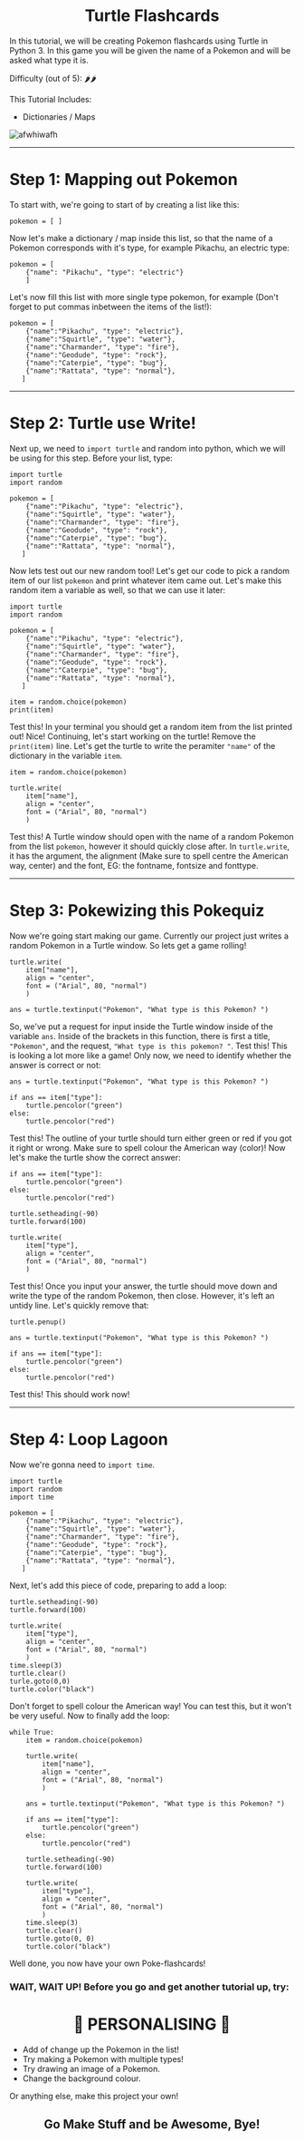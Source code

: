 # <div align = "center"> Turtle Flashcards
In this tutorial, we will be creating Pokemon flashcards using Turtle in Python 3. In this game you will be given the name of a Pokemon and will be asked what type it is.

Difficulty (out of 5): 🌶🌶

This Tutorial Includes:
* Dictionaries / Maps

![afwhiwafh](turtle_flashcards_thumbnail.png)

---
# Step 1: Mapping out Pokemon
To start with, we're going to start of by creating a list like this:

```
pokemon = [ ]
```

Now let's make a dictionary / map inside this list, so that the name of a Pokemon corresponds with it's type, for example Pikachu, an electric type:

```
pokemon = [
    {"name": "Pikachu", "type": "electric"}
    ]
```
Let's now fill this list with more single type pokemon, for example (Don't forget to put commas inbetween the items of the list!):
```
pokemon = [
    {"name":"Pikachu", "type": "electric"},
    {"name":"Squirtle", "type": "water"},
    {"name":"Charmander", "type": "fire"},
    {"name":"Geodude", "type": "rock"},
    {"name":"Caterpie", "type": "bug"},
    {"name":"Rattata", "type": "normal"},
   ]
```
---
# Step 2: Turtle use Write!
Next up, we need to `import turtle` and random into python, which we will be using for this step. Before your list, type:
```
import turtle
import random

pokemon = [
    {"name":"Pikachu", "type": "electric"},
    {"name":"Squirtle", "type": "water"},
    {"name":"Charmander", "type": "fire"},
    {"name":"Geodude", "type": "rock"},
    {"name":"Caterpie", "type": "bug"},
    {"name":"Rattata", "type": "normal"},
   ]
```
Now lets test out our new random tool! Let's get our code to pick a random item of our list `pokemon` and print whatever item came out. Let's make this random item a variable as well, so that we can use it later:
```
import turtle
import random

pokemon = [
    {"name":"Pikachu", "type": "electric"},
    {"name":"Squirtle", "type": "water"},
    {"name":"Charmander", "type": "fire"},
    {"name":"Geodude", "type": "rock"},
    {"name":"Caterpie", "type": "bug"},
    {"name":"Rattata", "type": "normal"},
   ]

item = random.choice(pokemon)
print(item)
```
Test this! In your terminal you should get a random item from the list printed out! Nice! Continuing, let's start working on the turtle! Remove the `print(item)` line. Let's get the turtle to write the peramiter `"name"` of the dictionary in the variable `item`.
```
item = random.choice(pokemon)

turtle.write(
    item["name"],
    align = "center",
    font = ("Arial", 80, "normal")
    )
```
Test this! A Turtle window should open with the name of a random Pokemon from the list `pokemon`, however it should quickly close after. In `turtle.write`, it has the argument, the alignment (Make sure to spell centre the American way, center) and the font, EG: the fontname, fontsize and fonttype.

---
# Step 3: Pokewizing this Pokequiz
Now we're going start making our game. Currently our project just writes a random Pokemon in a Turtle window. So lets get a game rolling!
```
turtle.write(
    item["name"],
    align = "center",
    font = ("Arial", 80, "normal")
    )

ans = turtle.textinput("Pokemon", "What type is this Pokemon? ")
```
So, we've put a request for input inside the Turtle window inside of the variable `ans`. Inside of the brackets in this function, there is first a title, `"Pokemon"`, and the request, `"What type is this pokemon? "`. Test this! This is looking a lot more like a game! Only now, we need to identify whether the answer is correct or not:
```
ans = turtle.textinput("Pokemon", "What type is this Pokemon? ")

if ans == item["type"]:
    turtle.pencolor("green")
else:
    turtle.pencolor("red")
```
Test this! The outline of your turtle should turn either green or red if you got it right or wrong. Make sure to spell colour the American way (color)! Now let's make the turtle show the correct answer:
```
if ans == item["type"]:
    turtle.pencolor("green")
else:
    turtle.pencolor("red")

turtle.setheading(-90)
turtle.forward(100)

turtle.write(
    item["type"],
    align = "center",
    font = ("Arial", 80, "normal")
    )
```
Test this! Once you input your answer, the turtle should move down and write the type of the random Pokemon, then close. However, it's left an untidy line. Let's quickly remove that:
```
turtle.penup()

ans = turtle.textinput("Pokemon", "What type is this Pokemon? ")

if ans == item["type"]:
    turtle.pencolor("green")
else:
    turtle.pencolor("red")
```
Test this! This should work now!

---
# Step 4: Loop Lagoon
Now we're gonna need to `import time`.
```
import turtle
import random
import time

pokemon = [
    {"name":"Pikachu", "type": "electric"},
    {"name":"Squirtle", "type": "water"},
    {"name":"Charmander", "type": "fire"},
    {"name":"Geodude", "type": "rock"},
    {"name":"Caterpie", "type": "bug"},
    {"name":"Rattata", "type": "normal"},
   ]
```
Next, let's add this piece of code, preparing to add a loop:
```
turtle.setheading(-90)
turtle.forward(100)

turtle.write(
    item["type"],
    align = "center",
    font = ("Arial", 80, "normal")
    )
time.sleep(3)
turtle.clear()
turle.goto(0,0)
turtle.color("black")
```
Don't forget to spell colour the American way! You can test this, but it won't be very useful. Now to finally add the loop:
```
while True:
    item = random.choice(pokemon)

    turtle.write(
        item["name"],
        align = "center",
        font = ("Arial", 80, "normal")
        )
        
    ans = turtle.textinput("Pokemon", "What type is this Pokemon? ")

    if ans == item["type"]:
        turtle.pencolor("green")
    else:
        turtle.pencolor("red")

    turtle.setheading(-90)
    turtle.forward(100)

    turtle.write(
        item["type"],
        align = "center",
        font = ("Arial", 80, "normal")
        )
    time.sleep(3)
    turtle.clear()
    turtle.goto(0, 0)
    turtle.color("black")
```
Well done, you now have your own Poke-flashcards!
### WAIT, WAIT UP! Before you go and get another tutorial up, try:
# <div align = "center"> 🎉 PERSONALISING 🎉
* Add of change up the Pokemon in the list!
* Try making a Pokemon with multiple types!
* Try drawing an image of a Pokemon.
* Change the background colour.

Or anything else, make this project your own!

## <div align = "center"> Go Make Stuff and be Awesome, Bye!